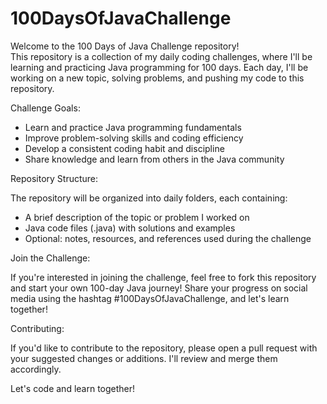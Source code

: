 # 100DaysOfJavaChallenge
Welcome to the 100 Days of Java Challenge repository!  
This repository is a collection of my daily coding challenges, where I'll be learning and practicing Java programming for 100 days. Each day, I'll be working on a new topic, solving problems, and pushing my code to this repository.

Challenge Goals:

* Learn and practice Java programming fundamentals
* Improve problem-solving skills and coding efficiency
* Develop a consistent coding habit and discipline
* Share knowledge and learn from others in the Java community

Repository Structure:

The repository will be organized into daily folders, each containing:
* A brief description of the topic or problem I worked on
* Java code files (.java) with solutions and examples
* Optional: notes, resources, and references used during the challenge

Join the Challenge:

If you're interested in joining the challenge, feel free to fork this repository and start your own 100-day Java journey! Share your progress on social media using the hashtag #100DaysOfJavaChallenge, and let's learn together!

Contributing:

If you'd like to contribute to the repository, please open a pull request with your suggested changes or additions. I'll review and merge them accordingly.

Let's code and learn together!
